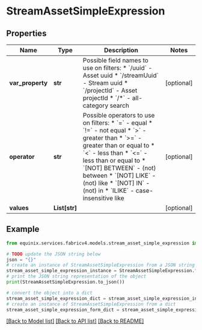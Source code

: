 # StreamAssetSimpleExpression


## Properties

Name | Type | Description | Notes
------------ | ------------- | ------------- | -------------
**var_property** | **str** | Possible field names to use on filters:  * &#x60;/uuid&#x60; - Asset uuid  * &#x60;/streamUuid&#x60; - Stream uuid  * &#x60;/projectId&#x60; - Asset projectId  * &#x60;/*&#x60; - all-category search  | [optional] 
**operator** | **str** | Possible operators to use on filters:  * &#x60;&#x3D;&#x60; - equal  * &#x60;!&#x3D;&#x60; - not equal  * &#x60;&gt;&#x60; - greater than  * &#x60;&gt;&#x3D;&#x60; - greater than or equal to  * &#x60;&lt;&#x60; - less than  * &#x60;&lt;&#x3D;&#x60; - less than or equal to  * &#x60;[NOT] BETWEEN&#x60; - (not) between  * &#x60;[NOT] LIKE&#x60; - (not) like  * &#x60;[NOT] IN&#x60; - (not) in  * &#x60;ILIKE&#x60; - case-insensitive like  | [optional] 
**values** | **List[str]** |  | [optional] 

## Example

```python
from equinix.services.fabricv4.models.stream_asset_simple_expression import StreamAssetSimpleExpression

# TODO update the JSON string below
json = "{}"
# create an instance of StreamAssetSimpleExpression from a JSON string
stream_asset_simple_expression_instance = StreamAssetSimpleExpression.from_json(json)
# print the JSON string representation of the object
print(StreamAssetSimpleExpression.to_json())

# convert the object into a dict
stream_asset_simple_expression_dict = stream_asset_simple_expression_instance.to_dict()
# create an instance of StreamAssetSimpleExpression from a dict
stream_asset_simple_expression_form_dict = stream_asset_simple_expression.from_dict(stream_asset_simple_expression_dict)
```
[[Back to Model list]](../README.md#documentation-for-models) [[Back to API list]](../README.md#documentation-for-api-endpoints) [[Back to README]](../README.md)


